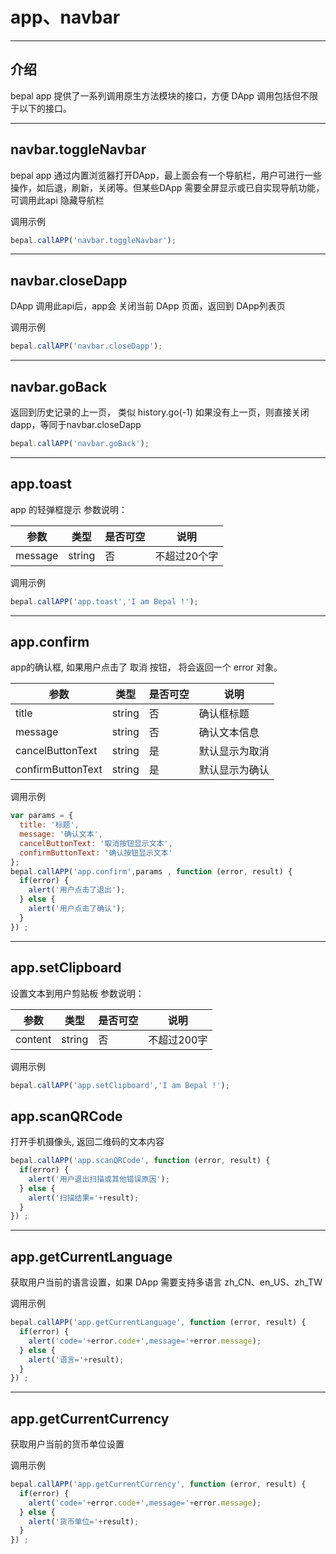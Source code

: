 # app、navbar

------------
## 介绍
bepal app 提供了一系列调用原生方法模块的接口，方便 DApp 调用包括但不限于以下的接口。

------------
## navbar.toggleNavbar
bepal app 通过内置浏览器打开DApp，最上面会有一个导航栏，用户可进行一些操作，如后退，刷新，关闭等。但某些DApp 需要全屏显示或已自实现导航功能，可调用此api 隐藏导航栏

调用示例

```javascript
bepal.callAPP('navbar.toggleNavbar');
```
------------
## navbar.closeDapp

DApp 调用此api后，app会 关闭当前 DApp 页面，返回到 DApp列表页

调用示例

```javascript
bepal.callAPP('navbar.closeDapp');
```
------------
## navbar.goBack
返回到历史记录的上一页， 类似 history.go(-1) 如果没有上一页，则直接关闭dapp，等同于navbar.closeDapp

```javascript
bepal.callAPP('navbar.goBack');
```
------------
## app.toast
app 的轻弹框提示
参数说明：

|  参数 | 类型  | 是否可空  | 说明  |
| ------------ | ------------ | ------------ | ------------ |
| message  | string  |  否 | 不超过20个字  |

调用示例

```javascript
bepal.callAPP('app.toast','I am Bepal !');
```
------------
## app.confirm
app的确认框, 如果用户点击了 取消 按钮， 将会返回一个 error 对象。

|  参数 | 类型  | 是否可空  | 说明  |
| ------------ | ------------ | ------------ | ------------ |
| title  | string  |  否 | 确认框标题  |
| message  | string  |  否 | 确认文本信息  |
| cancelButtonText  | string  |  是 | 默认显示为取消  |
| confirmButtonText  | string  |  是 | 默认显示为确认  |

调用示例

```javascript
var params = {
  title: '标题',
  message: '确认文本',
  cancelButtonText: '取消按钮显示文本',
  confirmButtonText: '确认按钮显示文本'
};
bepal.callAPP('app.confirm',params , function (error, result) {
  if(error) {
    alert('用户点击了退出');
  } else {
    alert('用户点击了确认');
  }
}) ;
```
------------
## app.setClipboard
设置文本到用户剪贴板
参数说明：

|  参数 | 类型  | 是否可空  | 说明  |
| ------------ | ------------ | ------------ | ------------ |
| content  | string  |  否 | 不超过200字  |

调用示例

```javascript
bepal.callAPP('app.setClipboard','I am Bepal !');
```
## app.scanQRCode
打开手机摄像头, 返回二维码的文本内容

```javascript
bepal.callAPP('app.scanQRCode', function (error, result) {
  if(error) {
    alert('用户退出扫描或其他错误原因');
  } else {
    alert('扫描结果='+result);
  }
}) ;
```

------------
## app.getCurrentLanguage
获取用户当前的语言设置，如果 DApp 需要支持多语言 zh_CN、en_US、zh_TW

调用示例

```javascript
bepal.callAPP('app.getCurrentLanguage', function (error, result) {
  if(error) {
    alert('code='+error.code+',message='+error.message);
  } else {
    alert('语言='+result);
  }
}) ;
```
------------
## app.getCurrentCurrency
获取用户当前的货币单位设置

调用示例

```javascript
bepal.callAPP('app.getCurrentCurrency', function (error, result) {
  if(error) {
    alert('code='+error.code+',message='+error.message);
  } else {
    alert('货币单位='+result);
  }
}) ;
```
